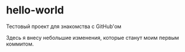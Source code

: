 # hello-world
Тестовый проект для знакомства с GitHub'ом

Здесь я внесу небольшие изменения, которые станут моим первым коммитом.
